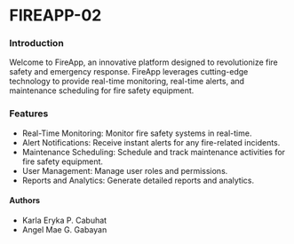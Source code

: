 # FIREAPP-02

### Introduction

Welcome to FireApp, an innovative platform designed to revolutionize fire safety and emergency response. 
FireApp leverages cutting-edge technology to provide real-time monitoring, real-time alerts, and maintenance scheduling for fire safety equipment.
### Features
* Real-Time Monitoring: Monitor fire safety systems in real-time.
* Alert Notifications: Receive instant alerts for any fire-related incidents.
* Maintenance Scheduling: Schedule and track maintenance activities for fire safety equipment.
* User Management: Manage user roles and permissions.
* Reports and Analytics: Generate detailed reports and analytics.


#### Authors

* Karla Eryka P. Cabuhat
* Angel Mae G. Gabayan
